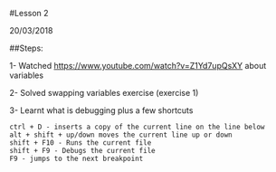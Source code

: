 #Lesson 2

20/03/2018

##Steps:

1- Watched https://www.youtube.com/watch?v=Z1Yd7upQsXY about variables

2- Solved swapping variables exercise (exercise 1)

3- Learnt what is debugging plus a few shortcuts 
    
    ctrl + D - inserts a copy of the current line on the line below
    alt + shift + up/down moves the current line up or down
    shift + F10 - Runs the current file
    shift + F9 - Debugs the current file
    F9 - jumps to the next breakpoint  
   